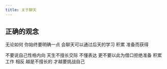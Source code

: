 ```yaml
---
title: 关于聊天
---
```


## 正确的观念

无论如何 你始终要明确一点 会聊天可以通过后天的学习 积累 准备而获得

不要说自己性格内向 天生不擅长交际 不懂表达 更不要以此为借口拒绝准备 积累工作 相反 越是不擅长的 才越要挑战自己

